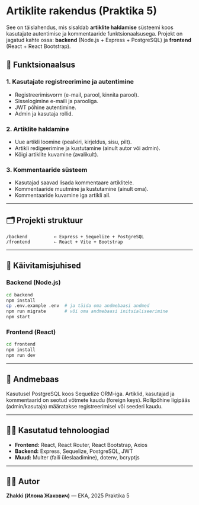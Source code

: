 # Artiklite rakendus (Praktika 5)

See on täislahendus, mis sisaldab **artiklite haldamise** süsteemi koos kasutajate autentimise ja kommentaaride funktsionaalsusega. Projekt on jagatud kahte ossa: **backend** (Node.js + Express + PostgreSQL) ja **frontend** (React + React Bootstrap).

## 🎯 Funktsionaalsus

### 1. Kasutajate registreerimine ja autentimine
- Registreerimisvorm (e-mail, parool, kinnita parool).
- Sisselogimine e-maili ja parooliga.
- JWT põhine autentimine.
- Admin ja kasutaja rollid.

### 2. Artiklite haldamine
- Uue artikli loomine (pealkiri, kirjeldus, sisu, pilt).
- Artikli redigeerimine ja kustutamine (ainult autor või admin).
- Kõigi artiklite kuvamine (avalikult).

### 3. Kommentaaride süsteem
- Kasutajad saavad lisada kommentaare artiklitele.
- Kommentaaride muutmine ja kustutamine (ainult oma).
- Kommentaaride kuvamine iga artikli all.

---

## 🗂️ Projekti struktuur

```
/backend          ← Express + Sequelize + PostgreSQL
/frontend         ← React + Vite + Bootstrap
```

---

## 🚀 Käivitamisjuhised

### Backend (Node.js)

```bash
cd backend
npm install
cp .env.example .env  # ja täida oma andmebaasi andmed
npm run migrate       # või oma andmebaasi initsialiseerimine
npm start
```

### Frontend (React)

```bash
cd frontend
npm install
npm run dev
```

---

## 💾 Andmebaas

Kasutusel PostgreSQL koos Sequelize ORM-iga. Artiklid, kasutajad ja kommentaarid on seotud võtmete kaudu (foreign keys). Rollipõhine ligipääs (admin/kasutaja) määratakse registreerimisel või seederi kaudu.

---

## 👩‍💻 Kasutatud tehnoloogiad

- **Frontend:** React, React Router, React Bootstrap, Axios
- **Backend:** Express, Sequelize, PostgreSQL, JWT
- **Muud:** Multer (faili üleslaadimine), dotenv, bcryptjs

---

## 🧑‍🏫 Autor

**Zhakki (Илона Жакович)** — EKA, 2025 Praktika 5